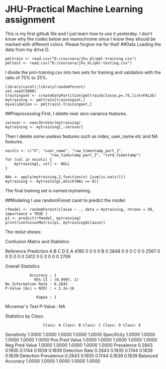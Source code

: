 # JHU-Practical Machine Learning assignment
This is my first github file and I just learn how to use it yesterday. I don't know why the codes below are monochrome since I know they should be marked with different colors.
Please forgive me for that!
##Data
Loading the data from my drive D.
```
pmltrain <- read.csv("D:/coursera/jhu_ml/pml-training.csv")
pmltest <- read.csv("D:/coursera/jhu_ml/pml-testing.csv")
```
I divide the pml-training.csv into two sets for training and validation with the ratio of 75% to 25%.
```
library(caret);library(randomForest)
set.seed(5000)
trainingset <- createDataPartition(pmltrain$classe,p=.75,list=FALSE)
mytraining <- pmltrain[trainingset,]
myvalidation <- pmltrain[-trainingset,]
```

##Preprocessing
First, I delete near zero variance features.
```
zerovar <- nearZeroVar(mytraining) 
mytraining <- mytraining[,-zerovar]
```
Then I delete some useless features such as index, user_name etc and NA features.
```
nocols <- c("X", "user_name", "raw_timestamp_part_1",
                    "raw_timestamp_part_2", "cvtd_timestamp")
for (col in nocols) {
    mytraining[, col] <- NULL
}

NAs <- apply(mytraining,2,function(x) {sum(is.na(x))})
mytraining <- mytraining[,which(NAs == 0)]
```
The final training set is named mytraining.

##Modeling
I use randomForest caret to predict the model.
```
rfmodel <- randomForest(classe ~ ., data = mytraining, ntrees = 50, importance = TRUE )
p1 <- predict(rfmodel, mytraining)
print(confusionMatrix(p1, mytraining$classe))
```
The reslut shows:

Confusion Matrix and Statistics

Reference
Prediction    A    B    C    D    E
A 4185    0    0    0    0
B    0 2848    0    0    0
C    0    0 2567    0    0
D    0    0    0 2412    0
E    0    0    0    0 2706

Overall Statistics
                                     
               Accuracy : 1          
                 95% CI : (0.9997, 1)
    No Information Rate : 0.2843     
    P-Value [Acc > NIR] : < 2.2e-16  
                                     
                  Kappa : 1          
 Mcnemar's Test P-Value : NA         

Statistics by Class:

                     Class: A Class: B Class: C Class: D Class: E
Sensitivity            1.0000   1.0000   1.0000   1.0000   1.0000
Specificity            1.0000   1.0000   1.0000   1.0000   1.0000
Pos Pred Value         1.0000   1.0000   1.0000   1.0000   1.0000
Neg Pred Value         1.0000   1.0000   1.0000   1.0000   1.0000
Prevalence             0.2843   0.1935   0.1744   0.1639   0.1839
Detection Rate         0.2843   0.1935   0.1744   0.1639   0.1839
Detection Prevalence   0.2843   0.1935   0.1744   0.1639   0.1839
Balanced Accuracy      1.0000   1.0000   1.0000   1.0000   1.0000



